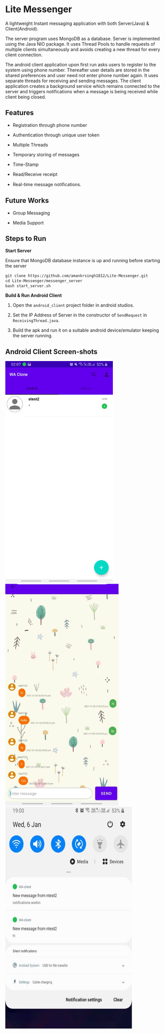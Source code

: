 Lite Messenger
======

A lightweight Instant messaging application with both Server(Java) & Client(Android). 

The server program uses MongoDB as a database. Server is implemented using the Java NIO package. It uses Thread Pools to handle requests of multiple clients simultaneously and avoids creating a new thread for every client connection. 

The android client application upon first run asks users to register to the system using phone number. Thereafter user details are stored in the shared preferences and user need not enter phone number again. It uses separate threads for receiving and sending messages. The client application creates a background service which remains connected to the server and triggers notifications when a message is being received while client being closed.



## Features 
* Registration through phone number

* Authentication through unique user token

* Multiple Threads

* Temporary storing of messages

* Time-Stamp

* Read/Receive receipt

* Real-time message notiﬁcations.

  

## Future Works
* Group Messaging

* Media Support

  

## Steps to Run

**Start Server**

Ensure that MongoDB database instance is up and running before starting the server

```shell
git clone https://github.com/amankrsingh1812/Lite-Messenger.git
cd Lite-Messenger/messenger_server
bash start_server.sh
```

**Build & Run Android Client**

1. Open the `android_client` project folder in android studios.

2. Set the IP Address of Server in the constructor of `SendRequest` in `ReceivingThread.java`.

3. Build the apk and run it on a suitable android device/emulator keeping the server running.

   

## Android Client Screen-shots

<img src="./screenshots/1.jpeg" height="700"/> <img src="./screenshots/3.jpeg" height="700px"/>    <img src="./screenshots/2.jpeg" height="700px" width="400px"/>





